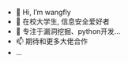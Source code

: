 - 👋 Hi, I’m wangfly
- 👀 在校大学生, 信息安全爱好者
- 🌱 专注于漏洞挖掘、python开发...
- 📫 期待和更多大佬合作
- ...

<!---
wangfly-me/wangfly-me is a ✨ special ✨ repository because its `README.md` (this file) appears on your GitHub profile.
You can click the Preview link to take a look at your changes.
--->
